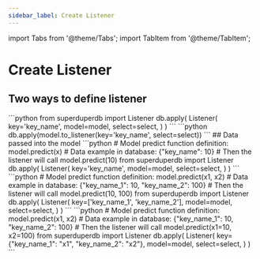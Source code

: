 ```yaml
---
sidebar_label: Create Listener
---
```

import Tabs from '@theme/Tabs';
import TabItem from '@theme/TabItem';

<!-- TABS -->
# Create Listener

## Two ways to define listener


<Tabs>
    <TabItem value="Listener" label="Listener" default>
        ```python
        from superduperdb import Listener
        db.apply(
            Listener(
                key='key_name',
                model=model,
                select=select,
            )
        )        
        ```
    </TabItem>
    <TabItem value="model.to_linstener" label="model.to_linstener" default>
        ```python
        db.apply(model.to_listener(key='key_name', select=select))        
        ```
    </TabItem>
</Tabs>
## Data passed into the model


<Tabs>
    <TabItem value="Single Field" label="Single Field" default>
        ```python
        # Model predict function definition: model.predict(x)
        # Data example in database: {"key_name": 10}
        # Then the listener will call model.predict(10)
        from superduperdb import Listener
        db.apply(
            Listener(
                key='key_name',
                model=model,
                select=select,
            )
        )        
        ```
    </TabItem>
    <TabItem value="Multiple fields(*args)" label="Multiple fields(*args)" default>
        ```python
        # Model predict function definition: model.predict(x1, x2)
        # Data example in database: {"key_name_1": 10, "key_name_2": 100}
        # Then the listener will call model.predict(10, 100)
        from superduperdb import Listener
        db.apply(
            Listener(
                key=['key_name_1', 'key_name_2'],
                model=model,
                select=select,
            )
        )        
        ```
    </TabItem>
    <TabItem value="Multiple fields(*kwargs)" label="Multiple fields(*kwargs)" default>
        ```python
        # Model predict function definition: model.predict(x1, x2)
        # Data example in database: {"key_name_1": 10, "key_name_2": 100}
        # Then the listener will call model.predict(x1=10, x2=100)
        from superduperdb import Listener
        db.apply(
            Listener(
                key={"key_name_1": "x1", "key_name_2": "x2"},
                model=model,
                select=select,
            )
        )        
        ```
    </TabItem>
</Tabs>
